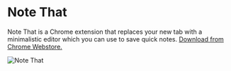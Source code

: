 # Note That
Note That is a Chrome extension that replaces your new tab with a minimalistic editor which you can use to save quick notes. [Download from Chrome Webstore.](https://chrome.google.com/webstore/detail/note-that/alepodofijieklombhhmdbifbopempji)

![Note That](https://image.ibb.co/ek59Np/note_that.png)
